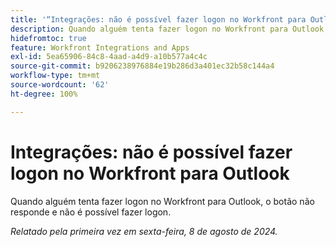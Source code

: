 ```yaml
---
title: '“Integrações: não é possível fazer logon no Workfront para Outlook”'
description: Quando alguém tenta fazer logon no Workfront para Outlook, o botão não responde e não é possível fazer logon.
hidefromtoc: true
feature: Workfront Integrations and Apps
exl-id: 5ea65906-84c8-4aad-a4d9-a10b577a4c4c
source-git-commit: b9206238976884e19b286d3a401ec32b58c144a4
workflow-type: tm+mt
source-wordcount: '62'
ht-degree: 100%

---
```


# Integrações: não é possível fazer logon no Workfront para Outlook

Quando alguém tenta fazer logon no Workfront para Outlook, o botão não responde e não é possível fazer logon.

_Relatado pela primeira vez em sexta-feira, 8 de agosto de 2024._

